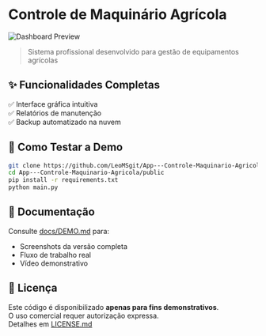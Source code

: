 # Controle de Maquinário Agrícola

![Dashboard Preview](docs/screenshots/dashboard.png)

> Sistema profissional desenvolvido para gestão de equipamentos agrícolas

## ✨ Funcionalidades Completas
✅ Interface gráfica intuitiva  
✅ Relatórios de manutenção  
✅ Backup automatizado na nuvem  

## 🚀 Como Testar a Demo
```bash
git clone https://github.com/LeoMSgit/App---Controle-Maquinario-Agricola.git
cd App---Controle-Maquinario-Agricola/public
pip install -r requirements.txt
python main.py
```

## 📄 Documentação
Consulte [docs/DEMO.md](docs/DEMO.md) para:
- Screenshots da versão completa
- Fluxo de trabalho real
- Vídeo demonstrativo

## 📝 Licença
Este código é disponibilizado **apenas para fins demonstrativos**.  
O uso comercial requer autorização expressa.  
Detalhes em [LICENSE.md]([LICENSE.md](https://github.com/LeoMSgit/App---Controle-Maquinario-Agricola/blob/main/LINCENSE.md))
